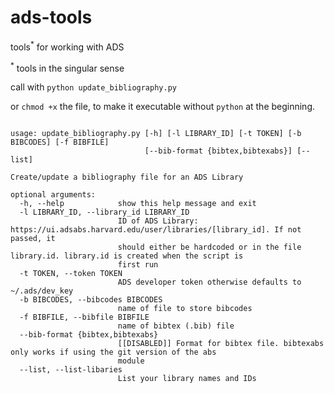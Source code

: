 # ads-tools
tools<sup>*</sup> for working with ADS

<sup>*</sup> tools in the singular sense

call with `python update_bibliography.py`

or `chmod +x` the file, to make it executable without `python` at the beginning. 
```

usage: update_bibliography.py [-h] [-l LIBRARY_ID] [-t TOKEN] [-b BIBCODES] [-f BIBFILE]
                              [--bib-format {bibtex,bibtexabs}] [--list]

Create/update a bibliography file for an ADS Library

optional arguments:
  -h, --help            show this help message and exit
  -l LIBRARY_ID, --library_id LIBRARY_ID
                        ID of ADS Library: https://ui.adsabs.harvard.edu/user/libraries/[library_id]. If not passed, it
                        should either be hardcoded or in the file library.id. library.id is created when the script is
                        first run
  -t TOKEN, --token TOKEN
                        ADS developer token otherwise defaults to ~/.ads/dev_key
  -b BIBCODES, --bibcodes BIBCODES
                        name of file to store bibcodes
  -f BIBFILE, --bibfile BIBFILE
                        name of bibtex (.bib) file
  --bib-format {bibtex,bibtexabs}
                        [[DISABLED]] Format for bibtex file. bibtexabs only works if using the git version of the abs
                        module
  --list, --list-libaries
                        List your library names and IDs
```

